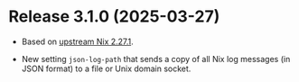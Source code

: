# Release 3.1.0 (2025-03-27)

* Based on [upstream Nix 2.27.1](../release-notes/rl-2.27.md).

* New setting `json-log-path` that sends a copy of all Nix log messages (in JSON format) to a file or Unix domain socket.

